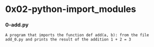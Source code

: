 # 0x02-python-import_modules

### 0-add.py
	A program that imports the function def add(a, b): from the file add_0.py and prints the result of the addition 1 + 2 = 3
